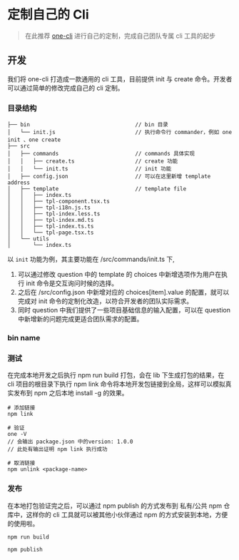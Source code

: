 # 定制自己的 Cli

> 在此推荐 [one-cli](https://github.com/developer-once/one-cli) 进行自己的定制，完成自己团队专属 cli 工具的起步


## 开发

我们将 one-cli 打造成一款通用的 cli 工具，目前提供 init 与 create 命令。开发者可以通过简单的修改完成自己的 cli 定制。

###  目录结构

```
├── bin                                 // bin 目录
│   └── init.js                         // 执行命令行 commander，例如 one init 、one create
├── src
│   ├── commands                        // commands 具体实现
│   │   ├── create.ts                   // create 功能
│   │   └── init.ts                     // init 功能
│   ├── config.json                     // 可以在这里新增 template address
│   ├── template                        // template file
│   │   ├── index.ts
│   │   ├── tpl-component.tsx.ts
│   │   ├── tpl-i18n.js.ts
│   │   ├── tpl-index.less.ts
│   │   ├── tpl-index.md.ts
│   │   ├── tpl-index.ts.ts
│   │   └── tpl-page.tsx.ts
│   └── utils
│       └── index.ts
```

以 `init` 功能为例，其主要功能在 /src/commands/init.ts 下,

1. 可以通过修改 question 中的 template 的 choices 中新增选项作为用户在执行 init 命令是交互询问时候的选择。
2. 之后在 /src/config.json 中新增对应的 choices[item].value 的配置，就可以完成对 init 命令的定制化改造，以符合开发者的团队实际需求。
3. 同时 question 中我们提供了一些项目基础信息的输入配置，可以在 question 中新增新的问题完成更适合团队需求的配置。

### bin name

### 测试

在完成本地开发之后执行 npm run build 打包，会在 lib 下生成打包的结果，在 cli 项目的根目录下执行 npm link 命令将本地开发包链接到全局，这样可以模拟真实发布到 npm 之后本地 install -g 的效果。

```
# 添加链接
npm link

# 验证
one -V
// 会输出 package.json 中的version: 1.0.0
// 此处有输出证明 npm link 执行成功

# 取消链接
npm unlink <package-name>
```

### 发布

在本地打包验证完之后，可以通过 npm publish 的方式发布到 私有/公共 npm 仓库中，这样你的 cli 工具就可以被其他小伙伴通过 npm 的方式安装到本地，方便的使用啦。

```
npm run build

npm publish
```
